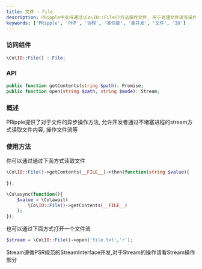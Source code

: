 ```yaml
---
title: 文件 - File
description: PRipple中支持通过\Co\IO::File()方法操作文件, 用于处理文件读写操作。
keywords: ['PRipple', 'PHP', '协程', '高性能', '高并发', '文件', 'IO']
---
```


### 访问组件

```php
\Co\IO::File() : File;
```

### API

```php
public function getContents(string $path): Promise;
public function open(string $path, string $mode): Stream;
```

### 概述

PRipple提供了对于文件的异步操作方法, 允许开发者通过不堵塞进程的stream方式读取文件内容, 操作文件流等

### 使用方法

你可以通过通过下面方式读取文件

```php
\Co\IO::File()->getContents(__FILE__)->then(function(string $value){
    
});
```

```php
\Co\async(function(){
    $value = \Co\await(
        \Co\IO::File()->getContents(__FILE__)
    );
});
```

也可以通过下面方式打开一个文件流

```php
$stream = \Co\IO::File()->open('file.txt','r');
```

Stream遵循PSR规范的StreamInterface开发,对于Stream的操作请看Stream操作部分
